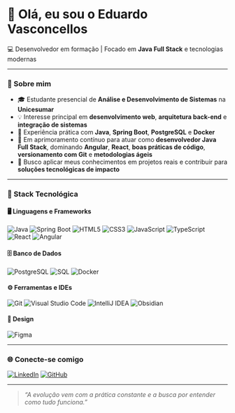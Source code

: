 # 👋 Olá, eu sou o Eduardo Vasconcellos

💻 Desenvolvedor em formação | Focado em **Java Full Stack** e tecnologias modernas

---

### 🚀 Sobre mim

- 🎓 Estudante presencial de **Análise e Desenvolvimento de Sistemas** na **Unicesumar**
- 💡 Interesse principal em **desenvolvimento web**, **arquitetura back-end** e **integração de sistemas**
- 🔧 Experiência prática com **Java**, **Spring Boot**, **PostgreSQL** e **Docker**
- 🌱 Em aprimoramento contínuo para atuar como **desenvolvedor Java Full Stack**, dominando **Angular**, **React**, **boas práticas de código**, **versionamento com Git** e **metodologias ágeis**
- 🚀 Busco aplicar meus conhecimentos em projetos reais e contribuir para **soluções tecnológicas de impacto**

---

### 🧠 Stack Tecnológica

#### 🖥️ Linguagens e Frameworks
![Java](https://img.shields.io/badge/Java-ED8B00?style=for-the-badge&logo=openjdk&logoColor=white)
![Spring Boot](https://img.shields.io/badge/Spring%20Boot-6DB33F?style=for-the-badge&logo=springboot&logoColor=white)
![HTML5](https://img.shields.io/badge/HTML5-E34F26?style=for-the-badge&logo=html5&logoColor=white)
![CSS3](https://img.shields.io/badge/CSS3-1572B6?style=for-the-badge&logo=css3&logoColor=white)
![JavaScript](https://img.shields.io/badge/JavaScript-F7DF1E?style=for-the-badge&logo=javascript&logoColor=black)
![TypeScript](https://img.shields.io/badge/TypeScript-007ACC?style=for-the-badge&logo=typescript&logoColor=white)
![React](https://img.shields.io/badge/React-20232A?style=for-the-badge&logo=react&logoColor=61DAFB)
![Angular](https://img.shields.io/badge/Angular-DD0031?style=for-the-badge&logo=angular&logoColor=white)

#### 🗄️ Banco de Dados
![PostgreSQL](https://img.shields.io/badge/PostgreSQL-316192?style=for-the-badge&logo=postgresql&logoColor=white)
![SQL](https://img.shields.io/badge/SQL-003B57?style=for-the-badge&logo=sqlite&logoColor=white)
![Docker](https://img.shields.io/badge/Docker-2496ED?style=for-the-badge&logo=docker&logoColor=white)

#### ⚙️ Ferramentas e IDEs
![Git](https://img.shields.io/badge/Git-F05032?style=for-the-badge&logo=git&logoColor=white)
![Visual Studio Code](https://img.shields.io/badge/VSCode-0078D4?style=for-the-badge&logo=visualstudiocode&logoColor=white)
![IntelliJ IDEA](https://img.shields.io/badge/IntelliJ%20IDEA-000000?style=for-the-badge&logo=intellijidea&logoColor=white)
![Obsidian](https://img.shields.io/badge/Obsidian-483699?style=for-the-badge&logo=obsidian&logoColor=white)

#### 🎨 Design
![Figma](https://img.shields.io/badge/Figma-F24E1E?style=for-the-badge&logo=figma&logoColor=white)

---

### 🌐 Conecte-se comigo

[![LinkedIn](https://img.shields.io/badge/LinkedIn-0A66C2?style=for-the-badge&logo=linkedin&logoColor=white)](https://www.linkedin.com/in/SEU-USUARIO)
[![GitHub](https://img.shields.io/badge/GitHub-181717?style=for-the-badge&logo=github&logoColor=white)](https://github.com/Cellos7)

---

> _“A evolução vem com a prática constante e a busca por entender como tudo funciona.”_
